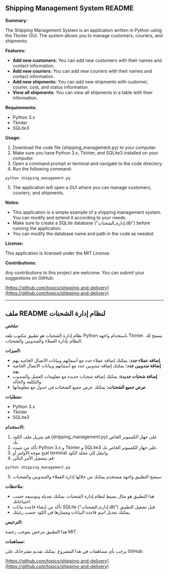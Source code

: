 ## Shipping Management System README

**Summary:**

The Shipping Management System is an application written in Python using the Tkinter GUI. The system allows you to manage customers, couriers, and shipments.

**Features:**

* **Add new customers:** You can add new customers with their names and contact information.
* **Add new couriers:** You can add new couriers with their names and contact information.
* **Add new shipments:** You can add new shipments with customer, courier, cost, and status information.
* **View all shipments:** You can view all shipments in a table with their information.

**Requirements:**

* Python 3.x
* Tkinter
* SQLite3

**Usage:**

1. Download the code file (shipping_management.py) to your computer.
2. Make sure you have Python 3.x, Tkinter, and SQLite3 installed on your computer.
3. Open a command prompt or terminal and navigate to the code directory.
4. Run the following command:

```
python shipping_management.py
```

5. The application will open a GUI where you can manage customers, couriers, and shipments.

**Notes:**

* This application is a simple example of a shipping management system. You can modify and extend it according to your needs.
* Make sure to create a SQLite database ("إدارة_الشحنات.db") before running the application.
* You can modify the database name and path in the code as needed.

**License:**

This application is licensed under the MIT License.

**Contributions:**

Any contributions to this project are welcome. You can submit your suggestions on GitHub:

[https://github.com/topics/shipping-and-delivery](https://github.com/topics/shipping-and-delivery)

---------------------

## ملف README لنظام إدارة الشحنات

**ملخص:**

نظام إدارة الشحنات هو تطبيق مكتوب بلغة Python باستخدام واجهة Tkinter. يسمح لك النظام بإدارة العملاء والمندوبين والشحنات.

**الميزات:**

* **إضافة عملاء جدد:** يمكنك إضافة عملاء جدد مع أسمائهم وبيانات الاتصال الخاصة بهم.
* **إضافة مندوبين جدد:** يمكنك إضافة مندوبين جدد مع أسمائهم وبيانات الاتصال الخاصة بهم.
* **إضافة شحنات جديدة:** يمكنك إضافة شحنات جديدة مع معلومات العميل والمندوب والتكلفة والحالة.
* **عرض جميع الشحنات:** يمكنك عرض جميع الشحنات في جدول مع معلوماتها.

**متطلبات:**

* Python 3.x
* Tkinter
* SQLite3

**الاستخدام:**

1. قم بتنزيل ملف الكود (shipping_management.py) على جهاز الكمبيوتر الخاص بك.
2. تأكد من تثبيت Python 3.x و Tkinter و SQLite3 على جهاز الكمبيوتر الخاص بك.
3. افتح موجه الأوامر أو terminal وانتقل إلى مجلد الكود.
4. قم بتشغيل الأمر التالي:

```
python shipping_management.py
```

5. سيفتح التطبيق واجهة مستخدم يمكنك من خلالها إدارة العملاء والمندوبين والشحنات.

**ملاحظات:**

* هذا التطبيق هو مثال بسيط لنظام إدارة الشحنات. يمكنك تعديله وتوسيعه حسب احتياجاتك.
* تأكد من إنشاء قاعدة بيانات SQLite ("إدارة_الشحنات.db") قبل تشغيل التطبيق.
* يمكنك تعديل اسم قاعدة البيانات ومسارها في الكود حسب رغبتك.

**الترخيص:**

هذا التطبيق مرخص بموجب رخصة MIT.

**مساهمات:**

يرحب بأي مساهمات في هذا المشروع. يمكنك تقديم مقترحاتك على GitHub:

[https://github.com/topics/shipping-and-delivery](https://github.com/topics/shipping-and-delivery)




